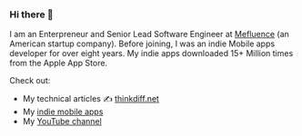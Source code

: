 ### Hi there 👋
I am an Enterpreneur and Senior Lead Software Engineer at [Mefluence](https://www.mefluence.com/) (an American startup company).
Before joining, I was an indie Mobile apps developer for over eight years. My indie apps downloaded 15+ Million times from the Apple App Store.

Check out:
- My technical articles ✍️ [thinkdiff.net](https://thinkdiff.net/)
- My [indie mobile apps](https://ithinkdiff.net)
- My [YouTube channel](https://www.youtube.com/channel/UCtHlgyUw0wLE5Ous9swfFlg)
